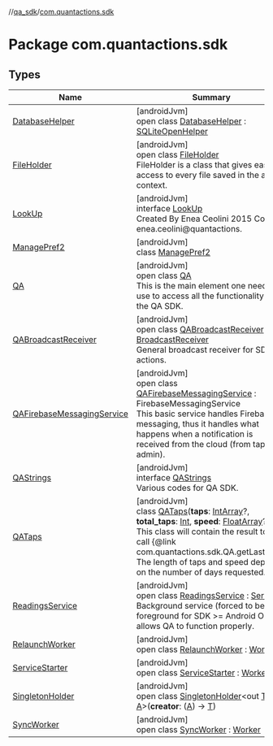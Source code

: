 //[qa_sdk](../../index.md)/[com.quantactions.sdk](index.md)

# Package com.quantactions.sdk

## Types

| Name | Summary |
|---|---|
| [DatabaseHelper](-database-helper/index.md) | [androidJvm]<br>open class [DatabaseHelper](-database-helper/index.md) : [SQLiteOpenHelper](https://developer.android.com/reference/kotlin/android/database/sqlite/SQLiteOpenHelper.html) |
| [FileHolder](-file-holder/index.md) | [androidJvm]<br>open class [FileHolder](-file-holder/index.md)<br>FileHolder is a class that gives easy access to every file saved in the app context. |
| [LookUp](-look-up/index.md) | [androidJvm]<br>interface [LookUp](-look-up/index.md)<br>Created By Enea Ceolini 2015 Contact: enea.ceolini@quantactions. |
| [ManagePref2](-manage-pref2/index.md) | [androidJvm]<br>class [ManagePref2](-manage-pref2/index.md) |
| [QA](-q-a/index.md) | [androidJvm]<br>open class [QA](-q-a/index.md)<br>This is the main element one needs to use to access all the functionality of the QA SDK. |
| [QABroadcastReceiver](-q-a-broadcast-receiver/index.md) | [androidJvm]<br>open class [QABroadcastReceiver](-q-a-broadcast-receiver/index.md) : [BroadcastReceiver](https://developer.android.com/reference/kotlin/android/content/BroadcastReceiver.html)<br>General broadcast receiver for SDK actions. |
| [QAFirebaseMessagingService](-q-a-firebase-messaging-service/index.md) | [androidJvm]<br>open class [QAFirebaseMessagingService](-q-a-firebase-messaging-service/index.md) : FirebaseMessagingService<br>This basic service handles Firebase messaging, thus it handles what happens when a notification is received from the cloud (from tap admin). |
| [QAStrings](-q-a-strings/index.md) | [androidJvm]<br>interface [QAStrings](-q-a-strings/index.md)<br>Various codes for QA SDK. |
| [QATaps](-q-a-taps/index.md) | [androidJvm]<br>class [QATaps](-q-a-taps/index.md)(**taps**: [IntArray](https://kotlinlang.org/api/latest/jvm/stdlib/kotlin/-int-array/index.html)?, **total_taps**: [Int](https://kotlinlang.org/api/latest/jvm/stdlib/kotlin/-int/index.html), **speed**: [FloatArray](https://kotlinlang.org/api/latest/jvm/stdlib/kotlin/-float-array/index.html)?)<br>This class will contain the result to the call {@link com.quantactions.sdk.QA.getLastTaps} The length of taps and speed depends on the number of days requested. |
| [ReadingsService](-readings-service/index.md) | [androidJvm]<br>open class [ReadingsService](-readings-service/index.md) : [Service](https://developer.android.com/reference/kotlin/android/app/Service.html)<br>Background service (forced to be foreground for SDK >= Android O) that allows QA to function properly. |
| [RelaunchWorker](-relaunch-worker/index.md) | [androidJvm]<br>open class [RelaunchWorker](-relaunch-worker/index.md) : [Worker](https://developer.android.com/reference/kotlin/androidx/work/Worker.html) |
| [ServiceStarter](-service-starter/index.md) | [androidJvm]<br>open class [ServiceStarter](-service-starter/index.md) : [Worker](https://developer.android.com/reference/kotlin/androidx/work/Worker.html) |
| [SingletonHolder](-singleton-holder/index.md) | [androidJvm]<br>open class [SingletonHolder](-singleton-holder/index.md)<out [T](-singleton-holder/index.md), in [A](-singleton-holder/index.md)>(**creator**: ([A](-singleton-holder/index.md)) -> [T](-singleton-holder/index.md)) |
| [SyncWorker](-sync-worker/index.md) | [androidJvm]<br>open class [SyncWorker](-sync-worker/index.md) : [Worker](https://developer.android.com/reference/kotlin/androidx/work/Worker.html) |
